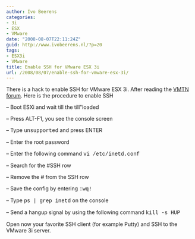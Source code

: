 ```yaml
---
author: Ivo Beerens
categories:
- 3i
- ESX
- VMware
date: "2008-08-07T22:11:24Z"
guid: http://www.ivobeerens.nl/?p=20
tags:
- ESX3i
- VMware
title: Enable SSH for VMware ESX 3i
url: /2008/08/07/enable-ssh-for-vmware-esx-3i/
---
```


There is a hack to enable SSH for VMware ESX 3i. After reading the [VMTN forum](http://communities.vmware.com/thread/131362). Here is the procedure to enable SSH

– Boot ESXi and wait till the till"loaded

– Press ALT-F1, you see the console screen

– Type <span style="font-family: courier new">unsupported</span> and press ENTER

– Enter the root password

– Enter the following command <span style="font-family: courier new">vi /etc/inetd.conf</span>

– Search for the #SSH row

– Remove the # from the SSH row

– Save the config by entering <span style="font-family: courier new">:wq!</span>

– Type <span style="font-family: courier new">ps | grep inetd</span> on the console

– Send a hangup signal by using the following command <span style="font-family: courier new">kill -s HUP <PID></span>

Open now your favorite SSH client (for example Putty) and SSH to the VMware 3i server.

